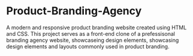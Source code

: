 # Product-Branding-Agency
A modern and responsive product branding website created using HTML and CSS. This project serves as a front-end clone of a prefessisonal branding agency website, showcaseing design elements, showcasing design elements and layouts commonly used in product branding.
